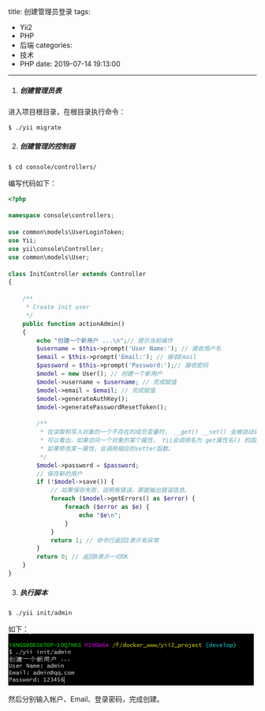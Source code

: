title: 创建管理员登录
tags:
  - Yii2
  - PHP
  - 后端
categories:
  - 技术
  - PHP
date: 2019-07-14 19:13:00
---
1. ##### 创建管理员表
进入项目根目录，在根目录执行命令：
``` bash
$ ./yii migrate
```
2. ##### 创建管理的控制器
``` bash
$ cd console/controllers/
```
编写代码如下：
``` php
<?php

namespace console\controllers;

use common\models\UserLoginToken;
use Yii;
use yii\console\Controller;
use common\models\User;

class InitController extends Controller
{

    /**
     * Create init user
     */
    public function actionAdmin()
    {
        echo "创建一个新用户 ...\n";// 提示当前操作
        $username = $this->prompt('User Name:'); // 接收用户名
        $email = $this->prompt('Email:'); // 接收Email
        $password = $this->prompt('Password:');// 接收密码
        $model = new User(); // 创建一个新用户
        $model->username = $username; // 完成赋值
        $model->email = $email; // 完成赋值
        $model->generateAuthKey();
        $model->generatePasswordResetToken();

        /**
         * 在读取和写入对象的一个不存在的成员变量时， __get() __set() 会被自动调用。 Yii正是利用这点，提供对属性的支持的。从上面的代码中，
         * 可以看出，如果访问一个对象的某个属性， Yii会调用名为 get属性名() 的函数。如， $model->password ， 会自动调用 $model->setPassword() 。
         * 如果修改某一属性，会调用相应的setter函数。
         */
        $model->password = $password;
        // 保存新的用户
        if (!$model->save()) {
            // 如果保存失败，说明有错误，那就输出错误信息。
            foreach ($model->getErrors() as $error) {
                foreach ($error as $e) {
                    echo "$e\n";
                }
            }
            return 1; // 命令行返回1表示有异常
        }
        return 0; // 返回0表示一切OK
    }
}
```
3. ##### 执行脚本
``` bash
$ ./yii init/admin
```
如下：
![](../../images/yii2-01.png)

然后分别输入帐户、Email、登录密码，完成创建。